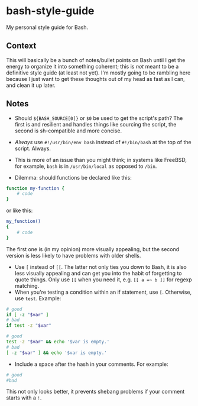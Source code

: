 # bash-style-guide

My personal style guide for Bash.

## Context

This will basically be a bunch of notes/bullet points on Bash until I get the energy to organize it into something coherent; this is *not* meant to be a definitive style guide (at least not yet). I'm mostly going to be rambling here because I just want to get these thoughts out of my head as fast as I can, and clean it up later.

## Notes

- Should `${BASH_SOURCE[0]}` or `$0` be used to get the script's path? The first is and resilient and handles things like sourcing the script, the second is sh-compatible and more concise.

- *Always* use `#!/usr/bin/env bash` instead of `#!/bin/bash` at the top of the script. Always.
 - This is more of an issue than you might think; in systems like FreeBSD, for example, `bash` is in `/usr/bin/local` as opposed to `/bin`.

- Dilemma: should functions be declared like this:

 ```bash
 function my-function {
     # code
 }
 ```

 or like this:
 
 ```bash
 my_function()
 {
     # code
 }
 ```
 
 The first one is (in my opinion) more visually appealing, but the second version is less likely to have problems with older shells.

- Use `[` instead of `[[`. The latter not only ties you down to Bash, it is also less visually appealing and can get you into the habit of forgetting to quote things. Only use `[[` when you need it, e.g. `[[ a =~ b ]]` for regexp matching.
 - When you're testing a condition within an if statement, use `[`. Otherwise, use `test`. Example:

 ```bash
 # good
 if [ -z "$var" ]
 # bad
 if test -z "$var"
 
 # good
 test -z "$var" && echo '$var is empty.'
 # bad
 [ -z "$var" ] && echo '$var is empty.'
 ```

- Include a space after the hash in your comments. For example:

 ```bash
 # good
 #bad
 ```

 This not only looks better, it prevents shebang problems if your comment starts with a `!`.
